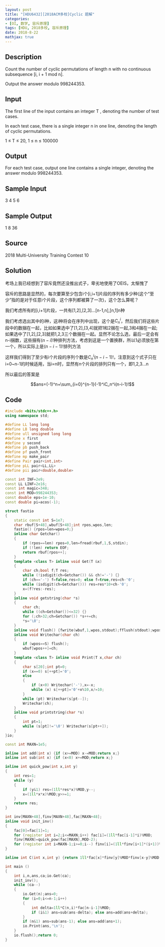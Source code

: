 ```yaml
---
layout: post
title: "[HDU6432][2018ACM多校]Cyclic 题解"
categories:
- [OI, 数学, 容斥原理]
tags: [HDU, 2018多校, 容斥原理]
date: 2018-8-22
mathjax: true
---
```


## Description

Count the number of cyclic permutations of length n with no continuous subsequence [i, i + 1 mod n].

Output the answer modulo 998244353.

<!-- more -->

## Input

The first line of the input contains an integer T , denoting the number of test cases.

In each test case, there is a single integer n in one line, denoting the length of cyclic permutations.

1 ≤ T ≤ 20, 1 ≤ n ≤ 100000 

## Output

For each test case, output one line contains a single integer, denoting the answer modulo 998244353.
 
## Sample Input

3
4
5
6 

## Sample Output

1
8
36

## Source

2018 Multi-University Training Contest 10

## Solution

考场上我已经想到了容斥竟然还没推出式子，卑劣地使用了OEIS，太惭愧了

容斥的思路是显然的，每次要算至少包含i个[i,i+1]片段的序列有多少种(这个“至少”指的是对于任意i个片段，这个序列都被算了一次)，这个怎么算呢？

我们考虑所有的[i,i+1]片段，一共有[1,2],[2,3]...[n-1,n],[n,1]n种

我们考虑选出其中的i种，这i种将会在序列中出现，这个是$C_n^i$，然后我们将这些片段中的数捆在一起，比如如果选中了[1,2],[3,4]就把1和2捆在一起,3和4捆在一起; 如果选中了[1,2],[2,3]就把1,2,3三个数捆在一起。显然不论怎么选，最后一定会有n-i捆数，这些捆有$(n-i)!$种排列方法，考虑到这是一个置换群，所以1必须放在第一个，所以实际上是$(n-i-1)!$排列方法

这样我们得到了至少有i个片段的序列个数是$C_n^i(n-i-1)!$，注意到这个式子只在i=0~n-1的时候适用，当i=n时，显然有n个片段的排列只有一个，即1,2,3...n

所以最后的答案是

$$ans=(-1)^n+\sum_{i=0}^{n-1}(-1)^iC_n^i(n-i-1)!$$

## Code
```cpp
#include <bits/stdc++.h>
using namespace std;

#define LL long long
#define LB long double
#define ull unsigned long long
#define x first
#define y second
#define pb push_back
#define pf push_front
#define mp make_pair
#define Pair pair<int,int>
#define pLL pair<LL,LL>
#define pii pair<double,double>

const int INF=2e9;
const LL LINF=2e16;
const int magic=348;
const int MOD=998244353;
const double eps=1e-10;
const double pi=acos(-1);

struct fastio
{
    static const int S=1e7;
    char rbuf[S+48],wbuf[S+48];int rpos,wpos,len;
    fastio() {rpos=len=wpos=0;}
    inline char Getchar()
    {
        if (rpos==len) rpos=0,len=fread(rbuf,1,S,stdin);
        if (!len) return EOF;
        return rbuf[rpos++];
    }
    template <class T> inline void Get(T &x)
    {
        char ch;bool f;T res;
        while (!isdigit(ch=Getchar()) && ch!='-') {}
        if (ch=='-') f=false,res=0; else f=true,res=ch-'0';
        while (isdigit(ch=Getchar())) res=res*10+ch-'0';
        x=(f?res:-res);
    }
    inline void getstring(char *s)
    {
        char ch;
        while ((ch=Getchar())<=32) {}
        for (;ch>32;ch=Getchar()) *s++=ch;
        *s='\0';
    }
    inline void flush() {fwrite(wbuf,1,wpos,stdout);fflush(stdout);wpos=0;}
    inline void Writechar(char ch)
    {
        if (wpos==S) flush();
        wbuf[wpos++]=ch;
    }
    template <class T> inline void Print(T x,char ch)
    {
        char s[20];int pt=0;
        if (x==0) s[++pt]='0';
        else
        {
            if (x<0) Writechar('-'),x=-x;
            while (x) s[++pt]='0'+x%10,x/=10;
        }
        while (pt) Writechar(s[pt--]);
        Writechar(ch);
    }
    inline void printstring(char *s)
    {
        int pt=1;
        while (s[pt]!='\0') Writechar(s[pt++]);
    }
}io;

const int MAXN=1e5;

inline int add(int x) {if (x>=MOD) x-=MOD;return x;}
inline int sub(int x) {if (x<0) x+=MOD;return x;}

inline int quick_pow(int x,int y)
{
    int res=1;
    while (y)
    {
        if (y&1) res=(1ll*res*x)%MOD,y--;
        x=(1ll*x*x)%MOD;y>>=1;
    }
    return res;
}

int inv[MAXN+48],finv[MAXN+48],fac[MAXN+48];
inline void init_inv()
{
    fac[0]=fac[1]=1;
    for (register int i=2;i<=MAXN;i++) fac[i]=(1ll*fac[i-1]*i)%MOD;
    finv[MAXN]=quick_pow(fac[MAXN],MOD-2);
    for (register int i=MAXN-1;i>=0;i--) finv[i]=(1ll*finv[i+1]*(i+1))%MOD;
}

inline int C(int x,int y) {return 1ll*fac[x]*finv[y]%MOD*finv[x-y]%MOD;}

int main ()
{
    int i,n,ans,ca;io.Get(ca);
    init_inv();
    while (ca--)
    {
        io.Get(n);ans=0;
        for (i=0;i<=n-1;i++)
        {
            int delta=1ll*C(n,i)*fac[n-i-1]%MOD;
            if (i&1) ans=sub(ans-delta); else ans=add(ans+delta);
        }
        if (n&1) ans=sub(ans-1); else ans=add(ans+1);
        io.Print(ans,'\n');
    }
    io.flush();return 0;
}
```